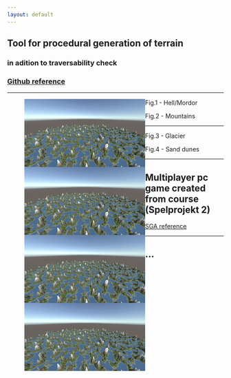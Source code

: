 ```yaml
---
layout: default
---
```



## Tool for procedural generation of terrain
### in adition to traversability check

### [Github reference](https://github.com/slypez/Procedural_generation_of_terrain)

***

<figure>
  <img align="left" width="281" height="158" src="images/terrain/Mountains_2.png">
  <figcaption>Fig.1 - Hell/Mordor</figcaption>
</figure>

<figure>
  <img align="left" width="281" height="158" src="images/terrain/Mountains_2.png">
  <figcaption>Fig.2 - Mountains</figcaption>
</figure>

***

<figure>
  <img align="left" width="281" height="158" src="images/terrain/Mountains_2.png">
  <figcaption>Fig.3 - Glacier</figcaption>
</figure>

<figure>
  <img align="left" width="281" height="158" src="images/terrain/Mountains_2.png">
  <figcaption>Fig.4 - Sand dunes</figcaption>
</figure>

***

## Multiplayer pc game created from course (Spelprojekt 2)

[SGA reference](https://www.gameawards.se/Games/2019/re%3ASurge)

***

## ...
